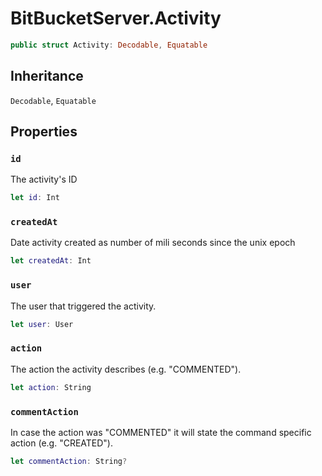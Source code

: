 # BitBucketServer.Activity

``` swift
public struct Activity: Decodable, Equatable
```

## Inheritance

`Decodable`, `Equatable`

## Properties

### `id`

The activity's ID

``` swift
let id: Int
```

### `createdAt`

Date activity created as number of mili seconds since the unix epoch

``` swift
let createdAt: Int
```

### `user`

The user that triggered the activity.

``` swift
let user: User
```

### `action`

The action the activity describes (e.g. "COMMENTED").

``` swift
let action: String
```

### `commentAction`

In case the action was "COMMENTED" it will state the command specific action (e.g. "CREATED").

``` swift
let commentAction: String?
```
